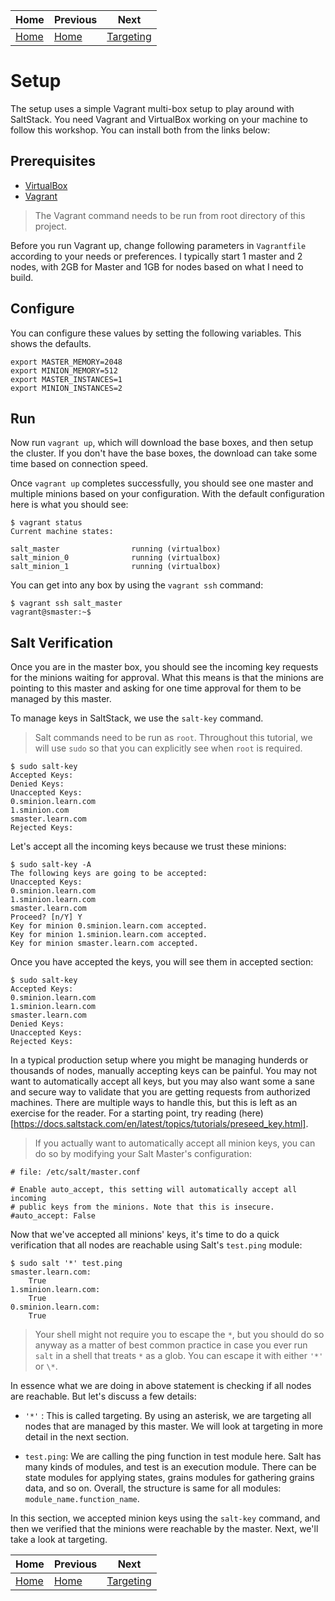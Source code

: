 |Home          |Previous       | Next              |
|--------------|---------------|-------------------|
|[Home](../../)|[Home](../../)   |[Targeting](../target) |

# Setup

The setup uses a simple Vagrant multi-box setup to play around with SaltStack.
You need Vagrant and VirtualBox working on your machine to follow this workshop.
You can install both from the links below:

## Prerequisites

- [VirtualBox](https://www.virtualbox.org/wiki/Downloads)
- [Vagrant](https://www.vagrantup.com/downloads.html)

> The Vagrant command needs to be run from root directory of this project.

Before you run Vagrant up, change following parameters in `Vagrantfile`
according to your needs or preferences. I typically start 1 master and 2 nodes,
with 2GB for Master and 1GB for nodes based on what I need to build.

## Configure

You can configure these values by setting the following variables.  This shows
the defaults.

```
export MASTER_MEMORY=2048
export MINION_MEMORY=512
export MASTER_INSTANCES=1
export MINION_INSTANCES=2
```

## Run

Now run `vagrant up`, which will download the base boxes, and then setup the
cluster.  If you don't have the base boxes, the download can take some time
based on connection speed.

Once `vagrant up` completes successfully, you should see one master and multiple
minions based on your configuration.  With the default configuration here is
what you should see:

```
$ vagrant status
Current machine states:

salt_master                running (virtualbox)
salt_minion_0              running (virtualbox)
salt_minion_1              running (virtualbox)
```

You can get into any box by using the `vagrant ssh` command:

```
$ vagrant ssh salt_master
vagrant@smaster:~$
```

## Salt Verification

Once you are in the master box, you should see the incoming key requests for the
minions waiting for approval. What this means is that the minions are pointing
to this master and asking for one time approval for them to be managed by this
master.

To manage keys in SaltStack, we use the `salt-key` command.

> Salt commands need to be run as `root`.  Throughout this tutorial, we will use
> `sudo` so that you can explicitly see when `root` is required.

```
$ sudo salt-key
Accepted Keys:
Denied Keys:
Unaccepted Keys:
0.sminion.learn.com
1.sminion.com
smaster.learn.com
Rejected Keys:
```

Let's accept all the incoming keys because we trust these minions:

```
$ sudo salt-key -A
The following keys are going to be accepted:
Unaccepted Keys:
0.sminion.learn.com
1.sminion.learn.com
smaster.learn.com
Proceed? [n/Y] Y
Key for minion 0.sminion.learn.com accepted.
Key for minion 1.sminion.learn.com accepted.
Key for minion smaster.learn.com accepted.
```

Once you have accepted the keys, you will see them in accepted section:

```
$ sudo salt-key
Accepted Keys:
0.sminion.learn.com
1.sminion.learn.com
smaster.learn.com
Denied Keys:
Unaccepted Keys:
Rejected Keys:
```

In a typical production setup where you might be managing hunderds or thousands
of nodes, manually accepting keys can be painful.  You may not want to
automatically accept all keys, but you may also want some a sane and secure way
to validate that you are getting requests from authorized machines.  There are
multiple ways to handle this, but this is left as an exercise for the reader.
For a starting point, try reading
(here)[https://docs.saltstack.com/en/latest/topics/tutorials/preseed_key.html].

> If you actually want to automatically accept all minion keys, you can do so by
> modifying your Salt Master's configuration: 

```
# file: /etc/salt/master.conf

# Enable auto_accept, this setting will automatically accept all incoming
# public keys from the minions. Note that this is insecure.
#auto_accept: False
```

Now that we've accepted all minions' keys, it's time to do a quick
verification that all nodes are reachable using Salt's `test.ping` module:

```
$ sudo salt '*' test.ping
smaster.learn.com:
    True
1.sminion.learn.com:
    True
0.sminion.learn.com:
    True
```

> Your shell might not require you to escape the `*`, but you should do so
> anyway as a matter of best common practice in case you ever run `salt` in a
> shell that treats `*` as a glob.  You can escape it with either `'*'` or
> `\*`.
 
In essence what we are doing in above statement is checking if all nodes are
reachable.  But let's discuss a few details:

- `'*'` : This is called targeting.  By using an asterisk, we are targeting all
          nodes that are managed by this master.  We will look at targeting in
          more detail in the next section.

- `test.ping`: We are calling the ping function in test module here.  Salt has
               many kinds of modules, and test is an execution module. There can
               be state modules for applying states, grains modules for
               gathering grains data, and so on.  Overall, the structure is same
               for all modules: `module_name.function_name`.

In this section, we accepted minion keys using the `salt-key` command, and then
we verified that the minions were reachable by the master.  Next, we'll take a
look at targeting.

|Home          |Previous       | Next              |
|--------------|---------------|-------------------|
|[Home](../../)|[Home](../../) |[Targeting](../target) |
